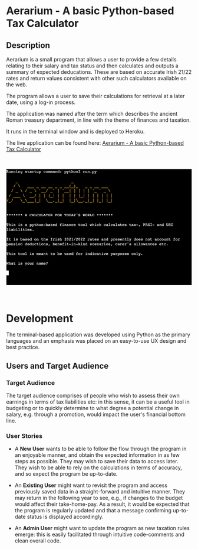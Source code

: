 # **Aerarium - A basic Python-based Tax Calculator**
## **Description**
Aerarium is a small program that allows a user to provide a few details relating to their salary and tax status and then calculates and outputs a summary of expected deducations. These are based on accurate Irish 21/22 rates and return values consistent with other such calculators available on the web. 

The program allows a user to save their calculations for retrieval at a later date, using a log-in process. 

The application was named after the term which describes the ancient Roman treasury department, in line with the theme of finances and taxation.

It runs in the terminal window and is deployed to Heroku. 

The live application can be found here: [Aerarium - A basic Python-based Tax Calculator](https://aerarium.herokuapp.com/)

<br>

![Startscreen](assets/readme/startscreen.png)

<br>

# **Development**
The terminal-based application was developed using Python as the primary languages and an emphasis was placed on an easy-to-use UX design and best practice.

## **Users and Target Audience**

### **Target Audience**
The target audience comprises of people who wish to assess their own earnings in terms of tax liabilities etc: in this sense, it can be a useful tool in budgeting or to quickly determine to what degree a potential change in salary, e.g. through a promotion, would impact the user's financial bottom line.

### **User Stories**
- A **New User** wants to be able to follow the flow through the program in an enjoyable manner, and obtain the expected information in as few steps as possible. They may wish to save their data to access later. They wish to be able to rely on the calculations in terms of accuracy, and so expect the program be up-to-date.

- An **Existing User** might want to revisit the program and access previously saved data in a straight-forward and intuitive manner. They may return in the following year to see, e.g., if changes to the budget would affect their take-home-pay. As a result, it would be expected that the program is regularly updated and that a message confirming up-to-date status is displayed accordingly. 

- An **Admin User** might want to update the program as new taxation rules emerge: this is easily facilitated through intuitive code-comments and clean overall code.  



